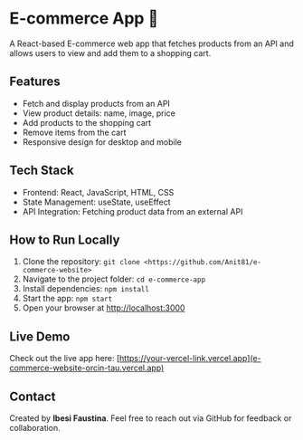 # E-commerce App 🛒

A React-based E-commerce web app that fetches products from an API and allows users to view and add them to a shopping cart.

## Features
- Fetch and display products from an API
- View product details: name, image, price
- Add products to the shopping cart
- Remove items from the cart
- Responsive design for desktop and mobile

## Tech Stack
- Frontend: React, JavaScript, HTML, CSS
- State Management: useState, useEffect
- API Integration: Fetching product data from an external API

## How to Run Locally
1. Clone the repository: `git clone <https://github.com/Anit81/e-commerce-website>`
2. Navigate to the project folder: `cd e-commerce-app`
3. Install dependencies: `npm install`
4. Start the app: `npm start`
5. Open your browser at [http://localhost:3000](http://localhost:3000)

## Live Demo
Check out the live app here: [https://your-vercel-link.vercel.app](e-commerce-website-orcin-tau.vercel.app)

## Contact
Created by **Ibesi Faustina**. Feel free to reach out via GitHub for feedback or collaboration.
